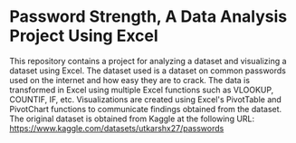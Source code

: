 # Password Strength, A Data Analysis Project Using Excel
This repository contains a project for analyzing a dataset and visualizing a dataset using Excel. The dataset used is a dataset on common passwords used on the internet and how easy they are to crack. The data is transformed in Excel using multiple Excel functions such as VLOOKUP, COUNTIF, IF, etc. Visualizations are created using Excel's PivotTable and PivotChart functions to communicate findings obtained from the dataset. The original dataset is obtained from Kaggle at the following URL: https://www.kaggle.com/datasets/utkarshx27/passwords
